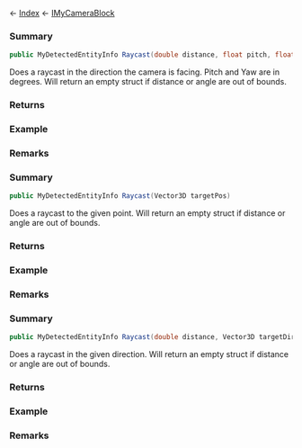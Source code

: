 ← [Index](Api-Index) ← [IMyCameraBlock](Sandbox.ModAPI.Ingame.IMyCameraBlock)

### Summary

```csharp
public MyDetectedEntityInfo Raycast(double distance, float pitch, float yaw)
```

Does a raycast in the direction the camera is facing. Pitch and Yaw are in degrees. Will return an empty struct if distance or angle are out of bounds.

### Returns



### Example

### Remarks

### Summary

```csharp
public MyDetectedEntityInfo Raycast(Vector3D targetPos)
```

Does a raycast to the given point. Will return an empty struct if distance or angle are out of bounds.

### Returns



### Example

### Remarks

### Summary

```csharp
public MyDetectedEntityInfo Raycast(double distance, Vector3D targetDirection)
```

Does a raycast in the given direction. Will return an empty struct if distance or angle are out of bounds.

### Returns



### Example

### Remarks

